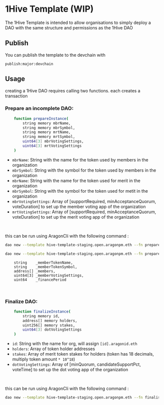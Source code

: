 # 1Hive Template (WIP)


The 1Hive Template is intended to allow organisations to simply deploy a DAO with the same structure and permissions as the 1Hive DAO

## Publish
You can publish the template to the devchain with

```
publish:major:devchain
```

## Usage

creating a 1Hive DAO requires calling two functions. each creates a transaction

### Prepare an incomplete DAO:

```sh
    function prepareInstance(
        string memory mbrName,
        string memory mbrSymbol,
        string memory mrtName,
        string memory mrtSymbol,
        uint64[3] mbrVotingSettings,
        uint64[3] mrtVotingSettings
    )
```


- `mbrName`: String with the name for the token used by members in the organization
- `mbrSymbol`: String with the symbol for the token used by members in the organization
- `mbrName`: String with the name for the token used for merit in the organization
- `mbrSymbol`: String with the symbol for the token used for metit in the organization
- `mbrVotingSettings`: Array of [supportRequired, minAcceptanceQuorum, voteDuration] to set up the member voting app of the organization
- `mrtVotingSettings`: Array of [supportRequired, minAcceptanceQuorum, voteDuration] to set up the merit voting app of the organization

<br/>

this can be run using AragonCli with the following command :

```sh
dao new --template hive-template-staging.open.aragonpm.eth --fn prepareInstance --fn-args "BeeToken" BEE "HoneyToken" HONEY  ['"500000000000000000","50000000000000000","604800"'] ['"500000000000000000","50000000000000000","604800"'] --environment rinkeby
```
```sh
dao new --template hive-template-staging.open.aragonpm.eth --fn prepareInstance --fn-args "BeeToken" BEE ['"0x75B98710D5995AB9992F02492B7568b43133161D"']  ['"500000000000000000","50000000000000000","604800"'] 0
```

        string    _memberTokenName,
        string    _memberTokenSymbol,
        address[] _members,
        uint64[3] _memberVotingSettings,
        uint64    _financePeriod

<br/>

### Finalize DAO:

```sh
    function finalizeInstance(
        string memory id,
        address[] memory holders,
        uint256[] memory stakes,
        uint64[3] dotVotingSettings
    )
```

- `id`: String with the name for org, will assign `[id].aragonid.eth`
- `holders`: Array of token holder addresses
- `stakes`: Array of merit token stakes for holders (token has 18 decimals, multiply token amount `* 10^18`)
- `dotVotingSettings`: Array of [minQuorum, candidateSupportPct, voteTime] to set up the dot voting app of the organization

<br/>

this can be run using AragonCli with the following command :

```sh
dao new --template hive-template-staging.open.aragonpm.eth --fn finaliseInstance --fn-args "BeeHive" ['"0x123456789abcdef0123456789abcdef","0xabcdef9876543210abcdef0987654321"'] ['"1000000000000000000","1000000000000000000"'] ['"500000000000000000","50000000000000000","604800"'] --environment rinkeby
```
